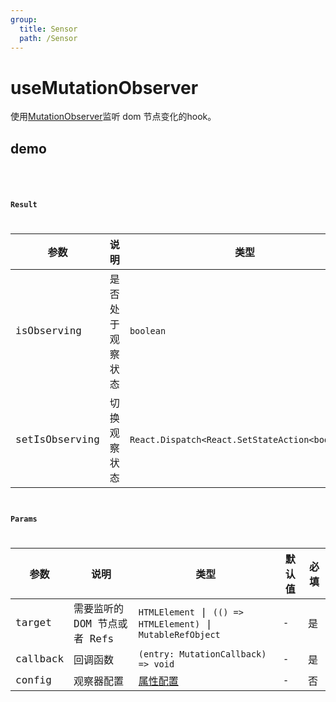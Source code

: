 ```yaml
---
group:
  title: Sensor
  path: /Sensor
---
```


# useMutationObserver

使用[MutationObserver](https://developer.mozilla.org/zh-CN/docs/Web/API/MutationObserver)监听 dom 节点变化的hook。

## demo

<code src="./Demo/index.tsx"/>
<code src="./Demo/test.tsx"/>


### Result

| **参数** | **说明**       | **类型**  |
| -------- | -------------- | --------- |
| isObserving   |    是否处于观察状态        | `boolean`    |
| setIsObserving  | 切换观察状态 | `React.Dispatch<React.SetStateAction<boolean>>` |

### Params

| 参数    | 说明                                         | 类型                   | 默认值 | 必填 |
|---------|----------------------------------------------|------------------------|--------|--------|
| target | 需要监听的DOM 节点或者 Refs | `HTMLElement` \| `(() => HTMLElement)` \| `MutableRefObject` | -      | 是     |
| callback | 回调函数                    | `(entry: MutationCallback) => void` | - | 是 |
| config | 观察器配置 | [属性配置](https://developer.mozilla.org/zh-CN/docs/conflicting/Web/API/MutationObserver/observe_2f2addbfa1019c23a6255648d6526387) | - | 否 |





